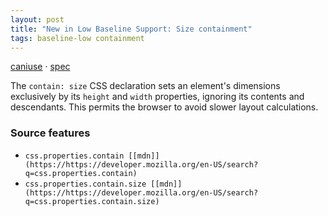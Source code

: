 ```yaml
---
layout: post
title: "New in Low Baseline Support: Size containment"
tags: baseline-low containment
---
```


[caniuse](https://caniuse.com/?search=contain-size) · [spec](https://drafts.csswg.org/css-contain-2/#containment-size)

The `contain: size` CSS declaration sets an element's dimensions exclusively by its `height` and `width` properties, ignoring its contents and descendants. This permits the browser to avoid slower layout calculations.

### Source features

- ``css.properties.contain [[mdn]](https://https://developer.mozilla.org/en-US/search?q=css.properties.contain)``
- ``css.properties.contain.size [[mdn]](https://https://developer.mozilla.org/en-US/search?q=css.properties.contain.size)``
